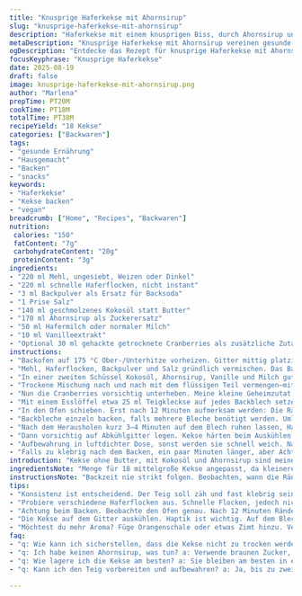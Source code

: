 ```yaml
---
title: "Knusprige Haferkekse mit Ahornsirup"
slug: "knusprige-haferkekse-mit-ahornsirup"
description: "Haferkekse mit einem knusprigen Biss, durch Ahornsirup und Kokosöl verfeinert. Weicher Kern dank angepasster Flüssigkeitsmenge. Backsoda sorgt für eine leichte Lockerheit, feine Vanillenote. Ideal für den schnellen Snack oder zum Tee. Butter ersetzt durch Kokosöl für einen Hauch Exotik und vegane Option. Zuckeranteil reduziert, Süße durch Ahornsirup ergänzt. Wichtig: Konsistenz der Teigmasse prüfen vor dem Backen, locker, nicht zu flüssig. Backzeit variiert; beobachte Farbe und Duft. Ein Rezept, das ich oft anpasse, je nach Ofen und Haferflockenart."
metaDescription: "Knusprige Haferkekse mit Ahornsirup vereinen gesunde Zutaten für einen schnellen Snack und aromatische Genussmomente."
ogDescription: "Entdecke das Rezept für knusprige Haferkekse mit Ahornsirup. Ideal als leichter Snack oder zum Tee, lecker und fein."
focusKeyphrase: "Knusprige Haferkekse"
date: 2025-08-19
draft: false
image: knusprige-haferkekse-mit-ahornsirup.png
author: "Marlena"
prepTime: PT20M
cookTime: PT18M
totalTime: PT38M
recipeYield: "18 Kekse"
categories: ["Backwaren"]
tags:
- "gesunde Ernährung"
- "Hausgemacht"
- "Backen"
- "snacks"
keywords:
- "Haferkekse"
- "Kekse backen"
- "vegan"
breadcrumb: ["Home", "Recipes", "Backwaren"]
nutrition: 
 calories: "150"
 fatContent: "7g"
 carbohydrateContent: "20g"
 proteinContent: "3g"
ingredients:
- "220 ml Mehl, ungesiebt, Weizen oder Dinkel"
- "220 ml schnelle Haferflocken, nicht instant"
- "3 ml Backpulver als Ersatz für Backsoda"
- "1 Prise Salz"
- "140 ml geschmolzenes Kokosöl statt Butter"
- "170 ml Ahornsirup als Zuckerersatz"
- "50 ml Hafermilch oder normaler Milch"
- "10 ml Vanilleextrakt"
- "Optional 30 ml gehackte getrocknete Cranberries als zusätzliche Zutat"
instructions:
- "Backofen auf 175 °C Ober-/Unterhitze vorheizen. Gitter mittig platzieren. Zwei Backbleche mit Backpapier auslegen."
- "Mehl, Haferflocken, Backpulver und Salz gründlich vermischen. Das Backpulver gibt eine mildere Lockerung als Backsoda, passt zum Ahornsirup."
- "In einer zweiten Schüssel Kokosöl, Ahornsirup, Vanille und Milch gut verrühren. Kalt oder leicht warm, niemals heiß, sonst gerinnt die Flüssigkeit."
- "Trockene Mischung nach und nach mit dem flüssigen Teil vermengen—mit Holzlöffel oder Knetmaschine auf niedrig. Nicht übermixen, nur bis gerade gebunden. Teig sollte zäh, fast klebrig sein."
- "Nun die Cranberries vorsichtig unterheben. Meine kleine Geheimzutat, die Kontrast und etwas Säure bringt."
- "Mit einem Esslöffel etwa 25 ml Teigkleckse auf jedes Backblech setzen, Abstand rund 5 cm. Gut, sonst verschmelzen sie beim Backen."
- "In den Ofen schieben. Erst nach 12 Minuten aufmerksam werden: Die Ränder sollten goldbraun und fest sein, Mitte noch etwas weich, nicht feucht!"
- "Backbleche einzeln backen, falls mehrere Bleche benötigt werden. Umluft lohnt sich nicht, Kekse könnten austrocknen."
- "Nach dem Herausholen kurz 3–4 Minuten auf dem Blech ruhen lassen, Haptik ist entscheidend, nicht direkt auf dem Gitter dagegen stürzen, sonst brechen sie leicht."
- "Dann vorsichtig auf Abkühlgitter legen. Kekse härten beim Auskühlen nach und bekommen ihren Crunch."
- "Aufbewahrung in luftdichter Dose, sonst werden sie schnell weich. Nach einigen Stunden dunkle, karamellige Aromen intensiver."
- "Falls zu klebrig nach dem Backen, ein paar Minuten länger, aber Achtung, büßen sie die Feuchtigkeit ein. Gut riechender Küchenduft, Vanille und Ahornsirup auffällig."
introduction: "Kekse ohne Butter, mit Kokosöl und Ahornsirup sind meine persönliche Antwort auf zu süße Klassiker. Hafer bleibt das Grundgerüst, doch die Kombination aus leichter Säure aus Cranberries und der warmen Vanille-Note macht dieses Rezept spannend. Wichtig war mir: Nicht zu trocken, nicht zu klebrig. Kuchenähnliche Texturen sammle ich lieber fürs nächste Rezept. Dieser Cookie ist rustikal, mit knackigem Rand und weichem Kern. Im Laufe vieler Versuche lernte ich: Geduld und genügend Abstand auf dem Blech sind essentiell. Duft vom Kokosöl vereint mit Hafer ist einzigartig; er liegt lange in der Nase, lockt regelmäßig zurück zur Küche. Backsoda durch Backpulver ersetzt, da Ahornsirup die Säure im Teig besser puffert. Nicht unbedingt vegan, aber mit Milchalternative und Kokosöl eine vegane Idee. Für jeden, der Abwechslung vom Standard sucht."
ingredientsNote: "Menge für 18 mittelgroße Kekse angepasst, da kleinere Portionen oft zu schnell austrocknen. Mehl kann je nach Mehlsorte variieren; Dinkel gibt nussige Note, Weizen klassisch. Flott gemahlene Haferflocken nicht zu fein, sonst wird der Teig wie Brei. Kokosöl ist geschmolzen ideal, nicht flüssig oder fest. Ahornsirup süßt schonender; Brauner Zucker geht, ändert aber Geschmack und Feuchtigkeit. Ahornsirup auch leicht oxidierend, also zügig verarbeiten. Hafer- oder normale Milch nehmen, Temperatur circa Zimmertemperatur, sonst Teig splittert. Cranberries oder Rosinen passen optional; Nüsse würde ich meiden wegen Konsistenzänderung und Allergien. Salzmaß klein halten, um Geschmack nicht zu überdecken. Vanilleextrakt vorbereitet, kein Zuckerzusatz. Wer es eilig hat, kann Teig bis zu 2 Tage kühlen; das verändert Textur minimal."
instructionsNote: "Backzeit nie strikt folgen. Beobachten, wann die Ränder anfangen braun zu werden, Mitte darf noch weich wirken. Wichtig: Backpapier gelegt, sonst wird die Unterseite schnell dunkel und klebt. Mit Holzlöffel mischen, nicht zu viel rühren, sonst zäh und klebrig. Verwendet man Rührgerät, nur ganz kurz anrühren. Teigkonsistenz ist meist klebrig, aber formbar. Nicht dünn ausrollen, Klumpen bleiben erlaubt. Schneidet man Kekse zu dünn, trocknen sie aus. In Ofenmitte platzieren für gleichmäßige Hitze; dies lernte ich aus Erfahrung, der obere Rost macht schnell dunkel. Kleine Probekekse backen, falls Ofen heißer oder kälter. Backblecharomen und Geräusche (leises Knistern) geben Hinweise auf den richtigen Moment. Luftdichte Dose schützt vor Feuchtigkeit; sonst 'schwitzen' die Kekse und verlieren Knusprigkeit. Ein Backpapier mit Muster kann helfen, Kekslöcher zu vermeiden."
tips:
- "Konsistenz ist entscheidend. Der Teig soll zäh und fast klebrig sein. Falls zu fest, mehr Hafermilch oder Kokosöl hinzufügen. Beobachte den Teig. Teig nicht zu flüssig, distanziere dich von zu viel Flüssigkeit. "
- "Probiere verschiedene Haferflocken aus. Schnelle Flocken, jedoch nicht instant verwenden. Dinkelmehl bringt nussigen Geschmack; Weizen eignet sich auch gut. Je nach Geschmack variieren. Mehlmenge anpassen, damit es nicht zu trocken wird. "
- "Achtung beim Backen. Beobachte den Ofen genau. Nach 12 Minuten Ränder goldbraun und fest? Mitte darf weich sein. Wenn sie dunkel werden, ist es zu spät. Jeder Ofen hat eigene Vorlieben. "
- "Die Kekse auf dem Gitter auskühlen. Haptik ist wichtig. Auf dem Blech ruhen lassen für weitere 3–4 Minuten. Sie härten nach. Luftdicht lagern; sonst verlieren sie die Knusprigkeit. "
- "Möchtest du mehr Aroma? Füge Orangenschale oder etwas Zimt hinzu. Vermeide Nüsse, die stören die Konsistenz beim Knuspern. Finger weg von zu vielen Zutaten. Hier geht es um das Wahre, die Haferkekse."
faq:
- "q: Wie kann ich sicherstellen, dass die Kekse nicht zu trocken werden? a: Die Konsistenz sollte zäh sein. Achte darauf. Wenn sie zu trocken wirken, dann mehr Hafermilch hinzufügen. Teig Anderen gleichmäßig kneten. "
- "q: Ich habe keinen Ahornsirup, was tun? a: Verwende braunen Zucker, aber beachte die Veränderung im Geschmack. Vor allem die Feuchtigkeit variiert. Ahornsirup ist besser für die Feuchtigkeit. "
- "q: Wie lagere ich die Kekse am besten? a: Sie bleiben am besten in einer luftdichten Dose. Vermeide Feuchtigkeit. Kekse können schnell weich werden. Es gibt auch spezielle Aufbewahrungstüten. "
- "q: Kann ich den Teig vorbereiten und aufbewahren? a: Ja, bis zu zwei Tage im Kühlschrank. Beachte die Temperatur. Vor dem Backen akklimatisieren. Wenn der Teig zu fest ist, mehr Hafermilch hinzufügen."

---
```

